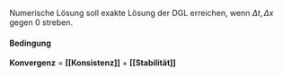 Numerische Lösung soll exakte Lösung der DGL erreichen, wenn $\Delta t, \Delta x$ gegen $0$ streben.

#### Bedingung

__Konvergenz__ = __[[Konsistenz]]__ + __[[Stabilität]]__



